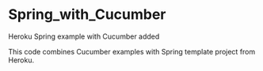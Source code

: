 Spring_with_Cucumber
====================

Heroku Spring example with Cucumber added

This code combines Cucumber examples with Spring template project from Heroku. 

